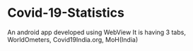 # Covid-19-Statistics
An android app developed using WebView
It is having 3 tabs, WorldOmeters, Covid19India.org, MoH(India)
